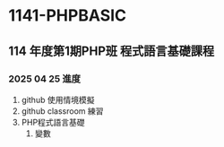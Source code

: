 # 1141-PHPBASIC
## 114 年度第1期PHP班 程式語言基礎課程

### 2025 04 25 進度
1. github 使用情境模擬
2. github classroom 練習
3. PHP程式語言基礎
    1. 變數
